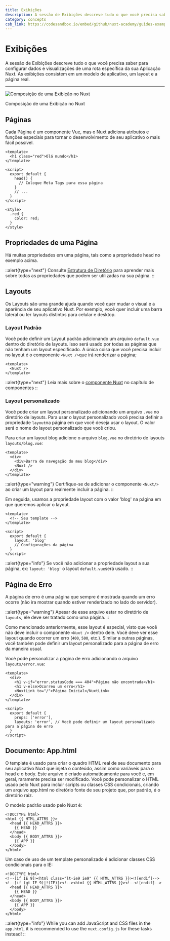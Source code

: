 ```yaml
---
title: Exibições
description: A sessão de Exibições descreve tudo o que você precisa saber para configurar dados e visualizações de uma rota específica da sua Aplicação Nuxt. As exibições consistem em um modelo de aplicativo, um layout e a página real.
category: concepts
csb_link: https://codesandbox.io/embed/github/nuxt-academy/guides-examples/tree/master/02_concepts/01_views?fontsize=14&hidenavigation=1&theme=dark
---
```


# Exibições

A sessão de Exibições descreve tudo o que você precisa saber para configurar dados e visualizações de uma rota específica da sua Aplicação Nuxt. As exibições consistem em um modelo de aplicativo, um layout e a página real.

---

![Composição de uma Exibição no Nuxt](/img/docs/views.png)

Composição de uma Exibição no Nuxt

## Páginas

Cada Página é um componente Vue, mas o Nuxt adiciona atributos e funções especiais para tornar o desenvolvimento de seu aplicativo o mais fácil possível.

```html{}[pages/index.vue]
<template>
  <h1 class="red">Olá mundo</h1>
</template>

<script>
  export default {
    head() {
      // Coloque Meta Tags para essa página
    }
    // ...
  }
</script>

<style>
  .red {
    color: red;
  }
</style>
```

## Propriedades de uma Página

Há muitas propriedades em uma página, tais como a propriedade head no exemplo acima.

::alert{type="next"}
Consulte [Estrutura de Diretório](/docs/directory-structure/pages) para aprender mais sobre todas as propriedades que podem ser utilizadas na sua página.
::

## Layouts

Os Layouts são uma grande ajuda quando você quer mudar o visual e a aparência de seu aplicativo Nuxt. Por exemplo, você quer incluir uma barra lateral ou ter layouts distintos para celular e desktop.

### Layout Padrão

Você pode definir um Layout padrão adicionando um arquivo `default.vue` dentro do diretório de layouts. Isso será usado por todas as páginas que não tenham um layout especificado. A única coisa que você precisa incluir no layout é o componente `<Nuxt />`que irá renderizar a página;

```html{}[layouts/default.vue]
<template>
  <Nuxt />
</template>
```

::alert{type="next"}
Leia mais sobre o [componente Nuxt](/docs/features/nuxt-components) no capítulo de componentes
::

### Layout personalizado

Você pode criar um layout personalizado adicionando um arquivo `.vue` no diretório de layouts. Para usar o layout personalizado você precisa definir a propriedade `layout`na página em que você deseja usar o layout. O valor será o nome do layout personalizado que você criou.

Para criar um layout blog adicione o arquivo `blog.vue` no diretório de layouts `layouts/blog.vue`:

```html{}[layouts/blog.vue]
<template>
  <div>
    <div>Barra de navegação do meu blog</div>
    <Nuxt />
  </div>
</template>
```

::alert{type="warning"}
Certifique-se de adicionar o componente `<Nuxt/>` ao criar um layout para realmente incluir a página.
::

Em seguida, usamos a propriedade layout com o valor 'blog' na página em que queremos aplicar o layout.

```html{}[pages/posts.vue]
<template>
  <!-- Seu template -->
</template>

<script>
  export default {
    layout: 'blog'
    // Configurações da página
  }
</script>
```

::alert{type="info"}
Se você não adicionar a propriedade layout a sua página, ex: `layout: 'blog'` o layout `default.vue`será usado.
::

## Página de Erro

A página de erro é uma página que sempre é mostrada quando um erro ocorre (não ira mostrar quando estiver renderizado no lado do servidor).

::alert{type="warning"}
Apesar de esse arquivo estar no diretório de `layouts`, ele deve ser tratado como uma página.
::

Como mencionado anteriormente, esse layout é especial, visto que você não deve incluir o componente `<Nuxt />` dentro dele. Você deve ver esse layout quando ocorrer um erro (`400`, `500`, etc.). Similar a outras páginas, você também pode definir um layout personalizado para a página de erro da maneira usual.

Você pode personalizar a página de erro adicionando o arquivo `layouts/error.vue`:

```html{}[layouts/error.vue]
<template>
  <div>
    <h1 v-if="error.statusCode === 404">Página não encontrada</h1>
    <h1 v-else>Ocorreu um erro</h1>
    <NuxtLink to="/">Página Inicial</NuxtLink>
  </div>
</template>

<script>
  export default {
    props: ['error'],
    layouts: 'error', // Você pode definir um layout personalizado para a página de erro
  }
</script>
```

## Documento: App.html

O template é usado para criar o quadro HTML real de seu documento para seu aplicativo Nuxt que injeta o conteúdo, assim como variáveis para o head e o body. Este arquivo é criado automaticamente para você e, em geral, raramente precisa ser modificado. Você pode personalizar o HTML usado pelo Nuxt para incluir scripts ou classes CSS condicionais, criando um arquivo app.html no diretório fonte de seu projeto que, por padrão, é o diretório raiz.

O modelo padrão usado pelo Nuxt é:

```html{}[app.html]
<!DOCTYPE html>
<html {{ HTML_ATTRS }}>
  <head {{ HEAD_ATTRS }}>
    {{ HEAD }}
  </head>
  <body {{ BODY_ATTRS }}>
    {{ APP }}
  </body>
</html>
```

Um caso de uso de um template personalizado é adicionar classes CSS condicionais para o IE:

```html{}[app.html]
<!DOCTYPE html>
<!--[if IE 9]><html class="lt-ie9 ie9" {{ HTML_ATTRS }}><![endif]-->
<!--[if (gt IE 9)|!(IE)]><!--><html {{ HTML_ATTRS }}><!--<![endif]-->
  <head {{ HEAD_ATTRS }}>
    {{ HEAD }}
  </head>
  <body {{ BODY_ATTRS }}>
    {{ APP }}
  </body>
</html>
```

::alert{type="info"}
While you can add JavaScript and CSS files in the `app.html`, it is recommended to use the `nuxt.config.js` for these tasks instead!
::

